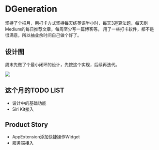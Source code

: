 # DGeneration

坚持了个把月，用打卡方式坚持每天练英语半小时，每天3道算法题，每天刷Medium的每日推荐文章，每周至少写一篇博客等。
用了一些打卡软件，都不是很满意，所以抽业余时间自己做个好了。

## 设计图

周末先做了个最小闭环的设计，先按这个实现，后续再迭代。

![](http://image.runmaf.com/2020-06-03-15911890764729.jpg)

## 这个月的TODO LIST

* 设计中的基础功能
* Siri Kit接入

## Product Story

* AppExtension添加快捷操作Widget
* 服务端接入
